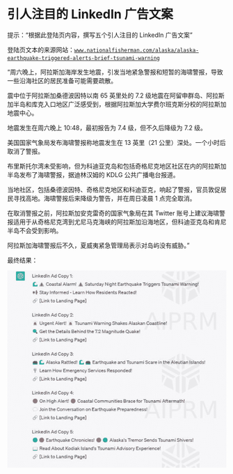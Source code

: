 



# 引人注目的 LinkedIn 广告文案



提示：“根据此登陆页内容，撰写五个引人注目的 LinkedIn 广告文案”

登陆页文本的来源网站：[`www.nationalfisherman.com/alaska/alaska-earthquake-triggered-alerts-brief-tsunami-warning`](https://www.nationalfisherman.com/alaska/alaska-earthquake-triggered-alerts-brief-tsunami-warning)

“周六晚上，阿拉斯加海岸发生地震，引发当地紧急警报和短暂的海啸警报，导致一些沿海社区的居民准备可能需要疏散。

震中位于阿拉斯加桑德波因特以南 65 英里处的 7.2 级地震在阿留申群岛、阿拉斯加半岛和库克入口地区广泛感受到，根据阿拉斯加大学费尔班克斯分校的阿拉斯加地震中心。

地震发生在周六晚上 10:48，最初报告为 7.4 级，但不久后降级为 7.2 级。

美国国家气象局发布海啸警报称地震发生在 13 英里（21 公里）深处。一个小时后取消了警报。

布里斯托尔湾未受影响，但为科迪亚克岛和包括奇格尼克地区社区在内的阿拉斯加半岛发布了海啸警报，据迪林汉姆的 KDLG 公共广播电台报道。

当地社区，包括桑德波因特、奇格尼克地区和科迪亚克，响起了警报，官员敦促居民寻找高地。海啸警报后来降级为警告，并在周日凌晨 1 点完全取消。

在取消警报之前，阿拉斯加安克雷奇的国家气象局在其 Twitter 账号上建议海啸警报适用于从奇格尼克湾到尤尼马克海峡的阿拉斯加沿海地区，但科迪亚克岛和肯尼半岛不会受到影响。

阿拉斯加海啸警报后不久，夏威夷紧急管理局表示对岛屿没有威胁。”

最终结果：

![图片](img/image010.jpg)
